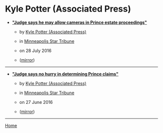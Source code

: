 # Kyle Potter (Associated Press)

 - [**"Judge says he may allow cameras in Prince estate proceedings"**](https://www.startribune.com/media-groups-argue-for-access-in-prince-estate-case/388534361/)
    - by [Kyle Potter (Associated Press)](../../../authors/associated-press/kyle-potter/index.md)
    - in [Minneapolis Star Tribune](https://www.startribune.com/)
    - on 28 July 2016

    - ([mirror](https://web.archive.org/web/*/https://www.startribune.com/media-groups-argue-for-access-in-prince-estate-case/388534361/))

----

 - [**"Judge says no hurry in determining Prince claims"**](https://www.startribune.com/prince-estate-case-heads-back-to-minnesota-courtroom/384482541/)
    - by [Kyle Potter (Associated Press)](../../../authors/associated-press/kyle-potter/index.md)
    - in [Minneapolis Star Tribune](https://www.startribune.com/)
    - on 27 June 2016

    - ([mirror](https://web.archive.org/web/*/https://www.startribune.com/prince-estate-case-heads-back-to-minnesota-courtroom/384482541/))

----

[Home](../index.md)
